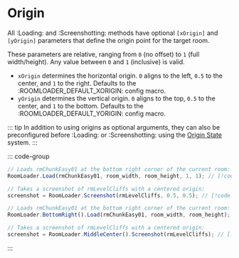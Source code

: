 # Origin

All :Loading: and :Screenshotting: methods have optional `[xOrigin]` and `[yOrigin]` parameters that define the origin point for the target room.

These parameters are relative, ranging from `0` (no offset) to `1` (full width/height). Any value between `0` and `1` (inclusive) is valid.
* `xOrigin` determines the horizontal origin. `0` aligns to the left, `0.5` to the center, and `1` to the right. Defaults to the :ROOMLOADER_DEFAULT_XORIGIN: config macro.
* `yOrigin` determines the vertical origin. `0` aligns to the top, `0.5` to the center, and `1` to the bottom. Defaults to the :ROOMLOADER_DEFAULT_YORIGIN: config macro.

::: tip
In addition to using origins as optional arguments, they can also be preconfigured before :Loading: or :Screenshotting: using the [Origin State](/pages/api/roomLoader/state/#origin) system.
:::

::: code-group
```js [Regular]
// Loads rmChunkEasy01 at the bottom right corner of the current room:
RoomLoader.Load(rmChunkEasy01, room_width, room_height, 1, 1); // [!code highlight]

// Takes a screenshot of rmLevelCliffs with a centered origin:
screenshot = RoomLoader.Screenshot(rmLevelCliffs, 0.5, 0.5); // [!code highlight]
```
```js [State]
// Loads rmChunkEasy01 at the bottom right corner of the current room:
RoomLoader.BottomRight().Load(rmChunkEasy01, room_width, room_height); // [!code highlight]

// Takes a screenshot of rmLevelCliffs with a centered origin:
screenshot = RoomLoader.MiddleCenter().Screenshot(rmLevelCliffs); // [!code highlight]
```
:::
